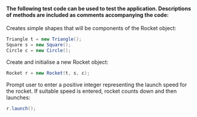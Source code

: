 <h4> The following test code can be used to test the application. Descriptions of methods are included as comments accompanying the code: </h4>

Creates simple shapes that will be components of the Rocket object:

```java
Triangle t = new Triangle();
Square s = new Square();
Circle c = new Circle();
```

Create and initialise a new Rocket object:

```java
Rocket r = new Rocket(t, s, c);
```

Prompt user to enter a positive integer representing the launch speed for the rocket. If suitable speed is entered, rocket counts down and then launches:

```java
r.launch();
```